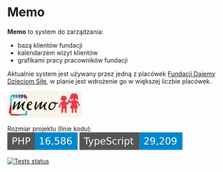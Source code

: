 # Memo

**Memo** to system do zarządzania:

- bazą klientów fundacji
- kalendarzem wizyt klientów
- grafikami pracy pracowników fundacji

Aktualnie system jest używany przez jedną z placówek [Fundacji Dajemy Dzieciom Siłę](fdds.pl), w planie jest wdrożenie go w większej liczbie placówek.

<img height="60" src="./public/img/memo_joint_logo.png">

Rozmiar projektu (linie kodu):\
[![Lines of backend code](https://raw.githubusercontent.com/mblajek/Memo/badges/badge-php.svg)](#)
[![Lines of frontend code](https://raw.githubusercontent.com/mblajek/Memo/badges/badge-ts.svg)](#)

[![Tests status](https://github.com/mblajek/Memo/actions/workflows/tests.yml/badge.svg?event=push)](https://github.com/mblajek/Memo/actions)
